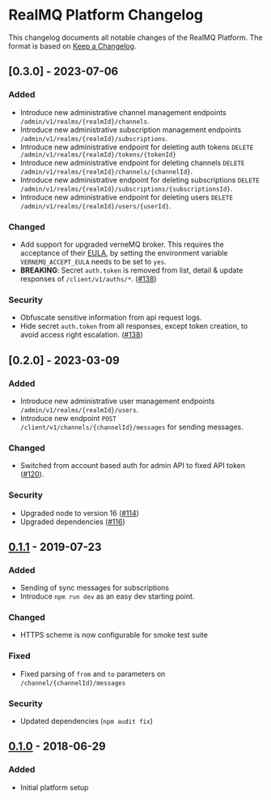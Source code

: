 # RealMQ Platform Changelog

This changelog documents all notable changes of the RealMQ Platform.
The format is based on [Keep a Changelog](http://keepachangelog.com/en/1.0.0/).

## [0.3.0] - 2023-07-06

### Added
- Introduce new administrative channel management endpoints `/admin/v1/realms/{realmId}/channels`.
- Introduce new administrative subscription management endpoints `/admin/v1/realms/{realmId}/subscriptions`.
- Introduce new administrative endpoint for deleting auth tokens `DELETE /admin/v1/realms/{realmId}/tokens/{tokenId}`
- Introduce new administrative endpoint for deleting channels `DELETE /admin/v1/realms/{realmId}/channels/{channelId}`.
- Introduce new administrative endpoint for deleting subscriptions `DELETE /admin/v1/realms/{realmId}/subscriptions/{subscriptionsId}`.
- Introduce new administrative endpoint for deleting users `DELETE /admin/v1/realms/{realmId}/users/{userId}`.

### Changed
- Add support for upgraded verneMQ broker. This requires the acceptance of their [EULA](https://vernemq.com/end-user-license-agreement/),
  by setting the environment variable `VERNEMQ_ACCEPT_EULA` needs to be set to `yes`.
- **BREAKING**: Secret `auth.token` is removed from list, detail & update responses of `/client/v1/auths/*`. ([#138])

### Security
- Obfuscate sensitive information from api request logs.
- Hide secret `auth.token` from all responses, except token creation, to avoid access right escalation. ([#138])

[#138]: https://github.com/realmq/realmq-platform/issues/138

## [0.2.0] - 2023-03-09

### Added
- Introduce new administrative user management endpoints `/admin/v1/realms/{realmId}/users`.
- Introduce new endpoint `POST /client/v1/channels/{channelId}/messages` for sending messages.

### Changed
- Switched from account based auth for admin API to fixed API token ([#120]).

### Security
- Upgraded node to version 16 ([#114])
- Upgraded dependencies ([#116])

[#116]: https://github.com/realmq/realmq-platform/issues/116
[#114]: https://github.com/realmq/realmq-platform/issues/114
[#120]: https://github.com/realmq/realmq-platform/issues/120

## [0.1.1] - 2019-07-23
### Added
- Sending of sync messages for subscriptions
- Introduce `npm run dev` as an easy dev starting point.

### Changed
- HTTPS scheme is now configurable for smoke test suite

### Fixed
- Fixed parsing of `from` and `to` parameters on `/channel/{channelId}/messages`

### Security
- Updated dependencies (`npm audit fix`)

## [0.1.0] - 2018-06-29
### Added
- Initial platform setup

[Unreleased]: https://github.com/realmq/realmq-platform/compare/0.1.0...HEAD
[0.1.1]: https://github.com/realmq/realmq-platform/compare/0.1.0...0.1.1
[0.1.0]: https://github.com/realmq/realmq-platform/compare/42b6ca06f5cf4b1266d5f42896cf490ee30397cf...0.1.0
